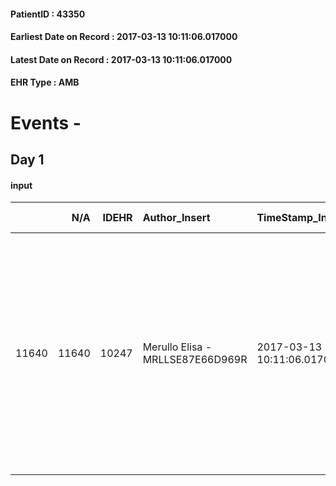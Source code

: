 
#### PatientID : 43350
#### Earliest Date on Record : 2017-03-13 10:11:06.017000
#### Latest Date on Record : 2017-03-13 10:11:06.017000
#### EHR Type : AMB

# Events - 

## Day 1

#### input
|       |    N/A |   IDEHR | Author_Insert                    | TimeStamp_Insert           | EHRType   |   PatientID |   IDDigitalSignDocument | persone_vicine   |   Unnamed: 0_x.1 |   IDANAMNESI_SOCIALE | Patient   | FamigliaAltro   | Paziente_T   | FamigliaAltro_T   |   Non_Rilevabile_x.1 | Note_Non_Rilevabile_x.1   | opt_Problemi   | Note_I                                                                                                                                                  | ds_note_timori                                                                                        | chk_contr_sintomi   | opt_paziente_a   | opt_famiglia_a   | opt_adeguatezza   | opt_paziente_solo   | ds_note_con                                                                         | opt_presente_assente   | Presenza_minori   | Caregiver_principale   | opt_capacita   | ds_familiari_coinv   | opt_necessario   | opt_presente   | opt_risorse_ec   | opt_paziente_psi   | opt_Ins_vol   | ds_note_prio                                                                                                                 | opt_paziente_ad   | opt_caregiver_ad   | opt_esenzione   | opt_inv_civile            |   ds_codice_es | Needs     | Domestic partnership         | Fragility   | opt_disponibilita_f   | opt_indennita_acc         | opt_legge                 | opt_famiglia_psi   | opt_disponibilit_paz   |
|------:|-------:|--------:|:---------------------------------|:---------------------------|:----------|------------:|------------------------:|:-----------------|-----------------:|---------------------:|:----------|:----------------|:-------------|:------------------|---------------------:|:--------------------------|:---------------|:--------------------------------------------------------------------------------------------------------------------------------------------------------|:------------------------------------------------------------------------------------------------------|:--------------------|:-----------------|:-----------------|:------------------|:--------------------|:------------------------------------------------------------------------------------|:-----------------------|:------------------|:-----------------------|:---------------|:---------------------|:-----------------|:---------------|:-----------------|:-------------------|:--------------|:-----------------------------------------------------------------------------------------------------------------------------|:------------------|:-------------------|:----------------|:--------------------------|---------------:|:----------|:-----------------------------|:------------|:----------------------|:--------------------------|:--------------------------|:-------------------|:-----------------------|
| 11640 |  11640 |   10247 | Merullo Elisa - MRLLSE87E66D969R | 2017-03-13 10:11:06.017000 | AMB       |       43350 |                  681653 | N/A              |             5536 |                 3546 | Si#1      | Si#1            | No#0         | Si#1              |                    0 | NR                        | No#0           | Il pz √® informato della diagnosi ma non della prognosi: sa che verranno a fare le terapie a domicilio. Figlia centrata e informata del quadro clinico. | La famiglia vorrebbe il controllo dei sintomi in particolare dell'ascite e del dolore non controllato | controllo sintomi#0 | Indefinite#2     | Congruenti#1     | Si#1              | No#0                | Il pz vive con la coniuge e la figlia. Presente un altro figlio che vive fuori casa | Presente#1             | No#0              | spouse                 | Adeguato#0     | daughter             | No#0             | No#0           | Adeguate#1       | No#0               | No#0          | Il bisogno espresso √® a livello clinico assistenziale. Spiegato il senso della nostra assistenza ed il setting domiciliare. | Parziale#1        | Totale#2           | Si#1            | in fase di accertamento#2 |             48 | Clinici#0 | Coniuge/Convivente#0;Figli#2 | nessuna#0   | Da verificare#2       | in fase di accertamento#2 | in fase di accertamento#2 | S√¨#1              | Da verificare#2        |


